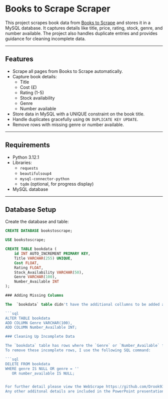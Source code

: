 # Books to Scrape Scraper

This project scrapes book data from [Books to Scrape](https://books.toscrape.com) and stores it in a MySQL database. It captures details like title, price, rating, stock, genre, and number available. The project also handles duplicate entries and provides guidance for cleaning incomplete data.

---

## Features

- Scrape all pages from Books to Scrape automatically.
- Capture book details:
  - Title
  - Cost (£)
  - Rating (1-5)
  - Stock availability
  - Genre
  - Number available
- Store data in MySQL with a UNIQUE constraint on the book title.
- Handle duplicates gracefully using `ON DUPLICATE KEY UPDATE`.
- Remove rows with missing genre or number available.

---

## Requirements

- Python 3.12.1
- Libraries:
  - `requests`
  - `beautifulsoup4`
  - `mysql-connector-python`
  - `tqdm` (optional, for progress display)
- MySQL database

---

## Database Setup

Create the database and table:

```sql
CREATE DATABASE bookstoscrape;

USE bookstoscrape;

CREATE TABLE bookdata (
    id INT AUTO_INCREMENT PRIMARY KEY,
    Title VARCHAR(255) UNIQUE,
    Cost FLOAT,
    Rating FLOAT,
    Stock_Availability VARCHAR(50),
    Genre VARCHAR(100),
    Number_Available INT
);

### Adding Missing Columns

The  `bookdata` table didn't have the additional collumns to be added already for `Genre` or `Number_Available` so I add them using the `ALTER TABLE` statement:

```sql
ALTER TABLE bookdata
ADD COLUMN Genre VARCHAR(100),
ADD COLUMN Number_Available INT;

### Cleaning Up Incomplete Data

The `bookdata` table has rows where the `Genre` or `Number_Available` fields are empty or missing.  
To remove these incomplete rows, I use the following SQL command:

```sql
DELETE FROM bookdata
WHERE genre IS NULL OR genre = ''
   OR number_available IS NULL;


For further detail please view the WebScrape https://github.com/Drook93/Webscrape-Books/blob/master/WebScrape%20Python%20Code.ipynb for a break down of the steps to set up the Web Scraping, cleaning and transforming the data. It will also explain how to save to a MYSQL database.
Any other additonal details are included in the PowerPoint presentation: https://github.com/Drook93/Webscrape-Books/blob/master/Website%20Scraping%20Project.pdf.
